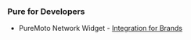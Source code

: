 ### Pure for Developers

* PureMoto Network Widget - [Integration for Brands](https://github.com/thepurecollective/developer/blob/gh-pages/brands/widget/readme.md)

